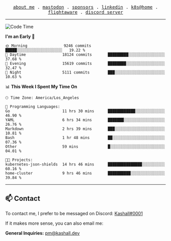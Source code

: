 <p align="center">
  <samp>
    <a href="https://jordanjones.org/">about me</a> .
    <a rel="me" href="https://mastodon.social/@kashall">mastodon</a> .
    <a href="https://github.com/sponsors/kashalls">sponsors</a> .
    <a href="https://linkedin.com/in/jordpjones">linkedin</a> .
    <a href="https://github.com/kashalls/home-cluster">k8s@home</a> .
    <a href="https://flightaware.com/adsb/stats/user/kashalls">flightaware</a> .
    <a href="https://discord.gg/V2WrCfqba9">discord server</a>
  </samp>
</p>

---

<!--START_SECTION:waka-->
![Code Time](http://img.shields.io/badge/Code%20Time-1%2C719%20hrs%2011%20mins-blue)

**I'm an Early 🐤** 

```text
🌞 Morning                9246 commits        █████░░░░░░░░░░░░░░░░░░░░   19.22 % 
🌆 Daytime                18124 commits       █████████░░░░░░░░░░░░░░░░   37.68 % 
🌃 Evening                15619 commits       ████████░░░░░░░░░░░░░░░░░   32.47 % 
🌙 Night                  5111 commits        ███░░░░░░░░░░░░░░░░░░░░░░   10.63 % 
```


📊 **This Week I Spent My Time On** 

```text
🕑︎ Time Zone: America/Los_Angeles

💬 Programming Languages: 
Go                       11 hrs 30 mins      ████████████░░░░░░░░░░░░░   46.90 % 
YAML                     6 hrs 34 mins       ███████░░░░░░░░░░░░░░░░░░   26.76 % 
Markdown                 2 hrs 39 mins       ███░░░░░░░░░░░░░░░░░░░░░░   10.81 % 
Bash                     1 hr 48 mins        ██░░░░░░░░░░░░░░░░░░░░░░░   07.36 % 
Other                    59 mins             █░░░░░░░░░░░░░░░░░░░░░░░░   04.01 % 

🐱‍💻 Projects: 
kubernetes-json-shields  14 hrs 46 mins      ███████████████░░░░░░░░░░   60.16 % 
home-cluster             9 hrs 46 mins       ██████████░░░░░░░░░░░░░░░   39.84 % 
```


<!--END_SECTION:waka-->

---

## 📫 Contact

To contact me, I prefer to be messaged on Discord:  [Kashall#0001](https://discord.com/users/201077739589992448)

If it makes more sense, you can also email me:

**General Inquiries:** pm@kashall.dev  
